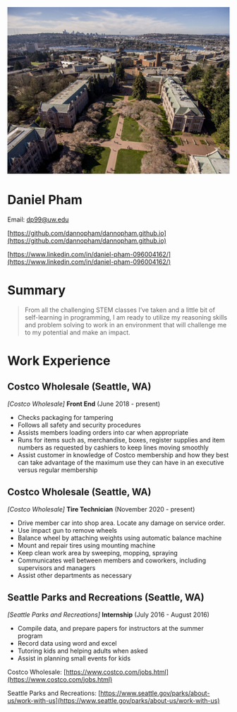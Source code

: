 ![Resume Background.](/UW.jpg)
# Daniel Pham
Email: [dp99@uw.edu](dp99@uw.edu)

[https://github.com/dannopham/dannopham.github.io](https://github.com/dannopham/dannopham.github.io)

[https://www.linkedin.com/in/daniel-pham-096004162/](https://www.linkedin.com/in/daniel-pham-096004162/)

# Summary
>From all the challenging STEM classes I’ve taken and a little bit of self-learning in programming, I am ready to utilize my reasoning skills and problem solving to work in an environment that will challenge me to my potential and make an impact.

# Work Experience

## Costco Wholesale (Seattle, WA)
*[Costco Wholesale]*
**Front End** (June 2018 - present)
- Checks packaging for tampering
- Follows all safety and security procedures
- Assists members loading orders into car when appropriate
- Runs for items such as, merchandise, boxes, register supplies and item numbers
as requested by cashiers to keep lines moving smoothly
- Assist customer in knowledge of Costco membership and how they best can take
advantage of the maximum use they can have in an executive versus regular
membership

## Costco Wholesale (Seattle, WA)
*[Costco Wholesale]*
**Tire Technician** (November 2020 - present)
- Drive member car into shop area. Locate any damage on service order.
- Use impact gun to remove wheels
- Balance wheel by attaching weights using automatic balance machine
- Mount and repair tires using mounting machine
- Keep clean work area by sweeping, mopping, spraying
- Communicates well between members and coworkers, including supervisors and
  managers
- Assist other departments as necessary

## Seattle Parks and Recreations (Seattle, WA)
*[Seattle Parks and Recreations]*
**Internship** (July 2016 - August 2016)
- Compile data, and prepare papers for instructors at the summer program
- Record data using word and excel
- Tutoring kids and helping adults when asked
- Assist in planning small events for kids

Costco Wholesale: [https://www.costco.com/jobs.html](https://www.costco.com/jobs.html)

Seattle Parks and Recreations: [https://www.seattle.gov/parks/about-us/work-with-us](https://www.seattle.gov/parks/about-us/work-with-us)
